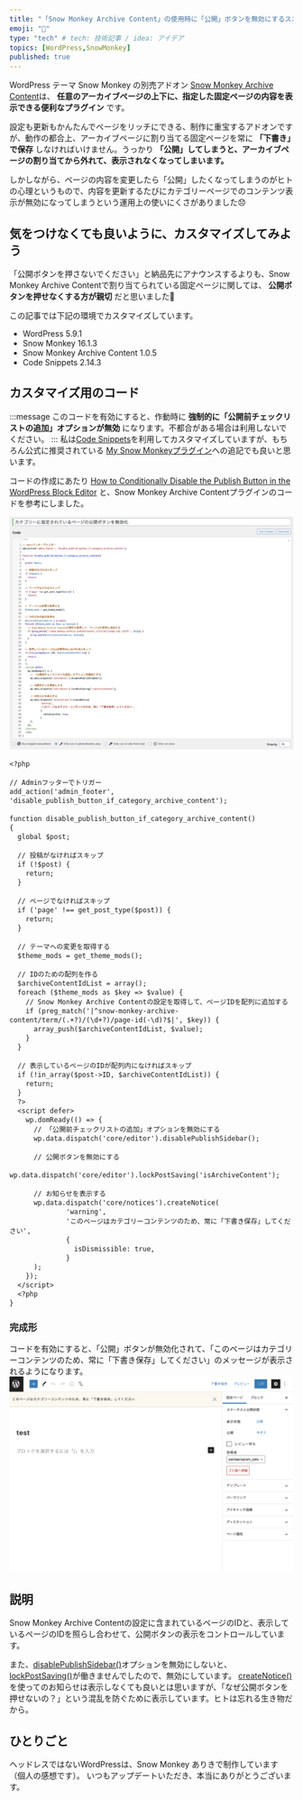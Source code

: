 ```yaml
---
title: "「Snow Monkey Archive Content」の使用時に「公開」ボタンを無効にするスニペット"
emoji: "🙈"
type: "tech" # tech: 技術記事 / idea: アイデア
topics: [WordPress,SnowMonkey]
published: true
---
```


WordPress テーマ Snow Monkey の別売アドオン [Snow Monkey Archive Content](https://snow-monkey.2inc.org/product/snow-monkey-archive-content/)は、 **任意のアーカイブページの上下に、指定した固定ページの内容を表示できる便利なプラグイン** です。

設定も更新もかんたんでページをリッチにできる、制作に重宝するアドオンですが、動作の都合上、アーカイブページに割り当てる固定ページを常に **「下書き」で保存** しなければいけません。うっかり **「公開」してしまうと、アーカイブページの割り当てから外れて、表示されなくなってしまいます。**

しかしながら、ページの内容を変更したら「公開」したくなってしまうのがヒトの心理というもので、内容を更新するたびにカテゴリーページでのコンテンツ表示が無効になってしまうという運用上の使いにくさがありました😞

## 気をつけなくても良いように、カスタマイズしてみよう
「公開ボタンを押さないでください」と納品先にアナウンスするよりも、Snow Monkey Archive Contentで割り当てられている固定ページに関しては、 **公開ボタンを押せなくする方が親切** だと思いました🙈

この記事では下記の環境でカスタマイズしています。
- WordPress 5.9.1
- Snow Monkey 16.1.3
- Snow Monkey Archive Content 1.0.5
- Code Snippets 2.14.3

## カスタマイズ用のコード
:::message
このコードを有効にすると、作動時に **強制的に「公開前チェックリストの追加」オプションが無効** になります。不都合がある場合は利用しないでください。
:::
私は[Code Snippets](https://ja.wordpress.org/plugins/code-snippets/)を利用してカスタマイズしていますが、もちろん公式に推奨されている [My Snow Monkeyプラグイン](https://snow-monkey.2inc.org/2019/02/04/my-snow-monkey-plugin/)への追記でも良いと思います。

コードの作成にあたり [How to Conditionally Disable the Publish Button in the WordPress Block Editor](https://www.ibenic.com/how-to-conditionally-disable-the-publish-button-in-the-wordpress-block-editor/) と、Snow Monkey Archive Contentプラグインのコードを参考にしました。

![スクリーンショット：CodeSnippetsの設定画面](/images/wp-disable-publish-button/001.png)

```php:カテゴリーに指定されているページの公開ボタンを無効化
<?php

// Adminフッターでトリガー
add_action('admin_footer', 'disable_publish_button_if_category_archive_content');

function disable_publish_button_if_category_archive_content()
{
  global $post;

  // 投稿がなければスキップ
  if (!$post) {
    return;
  }

  // ページでなければスキップ
  if ('page' !== get_post_type($post)) {
    return;
  }

  // テーマへの変更を取得する
  $theme_mods = get_theme_mods();

  // IDのための配列を作る
  $archiveContentIdList = array();
  foreach ($theme_mods as $key => $value) {
    // Snow Monkey Archive Contentの設定を取得して、ページIDを配列に追加する
    if (preg_match('|^snow-monkey-archive-content/term/(.+?)/(\d+?)/page-id(-\d)?$|', $key)) {
      array_push($archiveContentIdList, $value);
    }
  }

  // 表示しているページのIDが配列内になければスキップ
  if (!in_array($post->ID, $archiveContentIdList)) {
    return;
  }
  ?>
  <script defer>
    wp.domReady(() => {
      // 「公開前チェックリストの追加」オプションを無効にする
      wp.data.dispatch('core/editor').disablePublishSidebar();

      // 公開ボタンを無効にする
      wp.data.dispatch('core/editor').lockPostSaving('isArchiveContent');

      // お知らせを表示する
      wp.data.dispatch('core/notices').createNotice(
              'warning',
              'このページはカテゴリーコンテンツのため、常に「下書き保存」してください',
              {
                isDismissible: true,
              }
      );
    });
  </script>
  <?php
}
```

### 完成形
コードを有効にすると、「公開」ボタンが無効化されて、「このページはカテゴリーコンテンツのため、常に「下書き保存」してください」のメッセージが表示されるようになります。
![スクリーンショット：WordPressの投稿画面](/images/wp-disable-publish-button/002.png)

## 説明
Snow Monkey Archive Contentの設定に含まれているページのIDと、表示しているページのIDを照らし合わせて、公開ボタンの表示をコントロールしています。

また、[disablePublishSidebar()](https://developer.wordpress.org/block-editor/reference-guides/data/data-core-editor/#disablepublishsidebar)オプションを無効にしないと、[lockPostSaving()](https://developer.wordpress.org/block-editor/reference-guides/data/data-core-editor/#lockpostsaving)が働きませんでしたので、無効にしています。
[createNotice()](https://developer.wordpress.org/block-editor/how-to-guides/notices/#notices-in-the-block-editor)を使ってのお知らせは表示しなくても良いとは思いますが、「なぜ公開ボタンを押せないの？」という混乱を防ぐために表示しています。ヒトは忘れる生き物だから。

## ひとりごと
ヘッドレスではないWordPressは、Snow Monkey ありきで制作しています（個人の感想です）。 いつもアップデートいただき、本当にありがとうございます。
